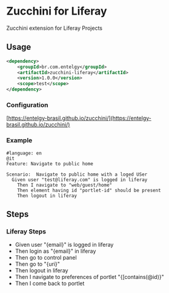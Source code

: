 # Zucchini for Liferay

Zucchini extension for Liferay Projects

## Usage

```xml
<dependency>
    <groupId>br.com.entelgy</groupId>
    <artifactId>zucchini-liferay</artifactId>
    <version>1.0.0</version>
    <scope>test</scope>
</dependency>

```
### Configuration

[https://entelgy-brasil.github.io/zucchini/](https://entelgy-brasil.github.io/zucchini/)

### Example

```cucumber
#language: en
@it
Feature: Navigate to public home

Scenario:  Navigate to public home with a loged USer
  Given user "test@liferay.com" is logged in liferay
    Then I navigate to "web/guest/home"
    Then element having id "portlet-id" should be present
    Then logout in liferay
```

## Steps

### Liferay Steps

* Given user "{email}" is logged in liferay
* Then login as "{email}" in liferay
* Then go to control panel
* Then go to "{uri}"
* Then logout in liferay
* Then I navigate to preferences of portlet "{[contains(@id)}"
* Then I come back to portlet